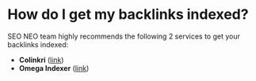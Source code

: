 # How do I get my backlinks indexed?

SEO NEO team highly recommends the following 2 services to get your backlinks indexed:

* **Colinkri** ([link](https://l.facebook.com/l.php?u=https%3A%2F%2Fwww.colinkri.com%2F%3Ffbclid%3DIwAR3KhOWHNk0z4b-1En6phOExUqhXsOmFh6ht4kwmFNHbiH83coSFcTxXANY\&h=AT1wGs2tJjjFp5cFFUocZFCe2IUoi5RhXsSX9yvltyuL6r-\_KJyzZXf4KAJwReCAPpFSN9KcD9SKP\_F64ldZC3Ip9HrbmdwzZEEg5lU\_KpXp-Emf5nObD3XSn0buVvJhb3l7&\_\_tn\_\_=-UK-R\&c\[0]=AT3RLQsclqB3-ntVr4Loox-e8\_3eORLwQgfXjXOfI0hQt5wphGyDKPOlOGnmFhQQSVSB-Drga1KZINuaQtwiJNH7JC8S5Vy2Elta1nHIM4oGZ08JOGZl6w2c0GVQkxBQJrnrcZkpJYGjqe0tPxyqseM3xrsYIkwb8AntEiZBUbo\_g8MG0WQMR3om7wWpaBVHWsYQLLco38ouQgYPDXM))
* **Omega Indexer** ([link](https://l.facebook.com/l.php?u=https%3A%2F%2Fwww.omegaindexer.com%2F%3Ffbclid%3DIwAR2PT4gV\_UfswywIT\_ZjpzbIy\_HmOEhPLeo7osM6TwmIuRnuoLwOQJ7gB6M\&h=AT3m9YaCi-ChQHaxQlETmFCnZ2kwEe\_5fam7ARr3E1-Of-gXLIEt6vqXGXS6HdgVxHLXkUUGcC3oiUd53-CqWDte1iCge5s4ybFmpcoTpxD4ETpK3CcJZ\_\_S747Au2z7M2dH&\_\_tn\_\_=-UK-R\&c\[0]=AT3RLQsclqB3-ntVr4Loox-e8\_3eORLwQgfXjXOfI0hQt5wphGyDKPOlOGnmFhQQSVSB-Drga1KZINuaQtwiJNH7JC8S5Vy2Elta1nHIM4oGZ08JOGZl6w2c0GVQkxBQJrnrcZkpJYGjqe0tPxyqseM3xrsYIkwb8AntEiZBUbo\_g8MG0WQMR3om7wWpaBVHWsYQLLco38ouQgYPDXM))
